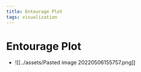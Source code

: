 ```yaml
---
title: Entourage Plot
tags: visualization
---
```


# Entourage Plot
- ![[../assets/Pasted image 20220506155757.png]]










































